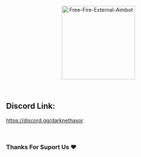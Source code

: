 <p align="center"> <a href="#"><img title="Free-Fire-External-Aimbot" src="https://1.bp.blogspot.com/-ui9y_7kjZQQ/X65oQ5mMZ4I/AAAAAAAAADA/E7NzB1nhbpQn1J1mNGOX3Zx8WtJSrP5AwCLcBGAsYHQ/s320/20201113_170028.png" height="200" width="200"> </a> </p> <br> 

## Discord Link:
 https://discord.gg/darknethaxor
  


<br>
<h3>Thanks For Suport Us ❤️</h3>
